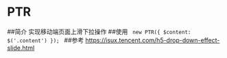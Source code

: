 # PTR
##简介
实现移动端页面上滑下拉操作
##使用
<code>
new PTR({
    $content: $('.content')
});
</code>
##参考
https://isux.tencent.com/h5-drop-down-effect-slide.html